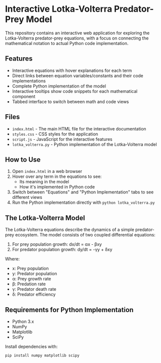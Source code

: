 # Interactive Lotka-Volterra Predator-Prey Model

This repository contains an interactive web application for exploring the Lotka-Volterra predator-prey equations, with a focus on connecting the mathematical notation to actual Python code implementation.

## Features

- Interactive equations with hover explanations for each term
- Direct links between equation variables/constants and their code implementations
- Complete Python implementation of the model
- Interactive tooltips show code snippets for each mathematical component
- Tabbed interface to switch between math and code views

## Files

- `index.html` - The main HTML file for the interactive documentation
- `styles.css` - CSS styles for the application
- `script.js` - JavaScript for the interactive features
- `lotka_volterra.py` - Python implementation of the Lotka-Volterra model

## How to Use

1. Open `index.html` in a web browser
2. Hover over any term in the equations to see:
   - Its meaning in the model
   - How it's implemented in Python code
3. Switch between "Equations" and "Python Implementation" tabs to see different views
4. Run the Python implementation directly with `python lotka_volterra.py`

## The Lotka-Volterra Model

The Lotka-Volterra equations describe the dynamics of a simple predator-prey ecosystem. The model consists of two coupled differential equations:

1. For prey population growth: dx/dt = αx - βxy
2. For predator population growth: dy/dt = -γy + δxy

Where:
- x: Prey population
- y: Predator population
- α: Prey growth rate
- β: Predation rate
- γ: Predator death rate
- δ: Predator efficiency

## Requirements for Python Implementation

- Python 3.x
- NumPy
- Matplotlib
- SciPy

Install dependencies with:
```
pip install numpy matplotlib scipy
```